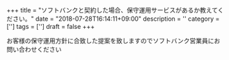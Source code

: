 +++
title = "ソフトバンクと契約した場合、保守運用サービスがあるか教えてください。"
date = "2018-07-28T16:14:11+09:00"
description = ''
category = ['']
tags = ['']
draft = false
+++

お客様の保守運用方針に合致した提案を致しますのでソフトバンク営業員にお問い合わせください
